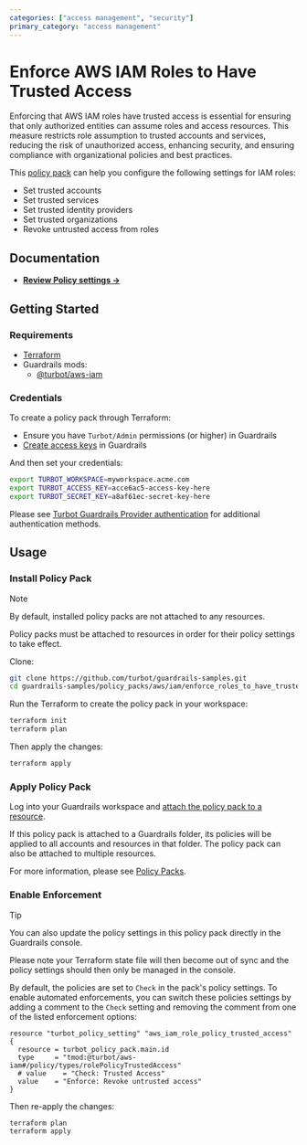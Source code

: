 ```yaml
---
categories: ["access management", "security"]
primary_category: "access management"
---
```


# Enforce AWS IAM Roles to Have Trusted Access

Enforcing that AWS IAM roles have trusted access is essential for ensuring that only authorized entities can assume roles and access resources. This measure restricts role assumption to trusted accounts and services, reducing the risk of unauthorized access, enhancing security, and ensuring compliance with organizational policies and best practices.

This [policy pack](https://turbot.com/guardrails/docs/concepts/resources/smart-folders) can help you configure the following settings for IAM roles:

- Set trusted accounts
- Set trusted services
- Set trusted identity providers
- Set trusted organizations
- Revoke untrusted access from roles

## Documentation

- **[Review Policy settings →](https://hub-guardrails-turbot-com-git-development-turbot.vercel.app/policy-packs/enforce_roles_to_have_trusted_access/settings)**

## Getting Started

### Requirements

- [Terraform](https://developer.hashicorp.com/terraform/install)
- Guardrails mods:
  - [@turbot/aws-iam](https://hub-guardrails-turbot-com-git-development-turbot.vercel.app/aws/mods/aws-iam)

### Credentials

To create a policy pack through Terraform:

- Ensure you have `Turbot/Admin` permissions (or higher) in Guardrails
- [Create access keys](https://turbot.com/guardrails/docs/guides/iam/access-keys#generate-a-new-guardrails-api-access-key) in Guardrails

And then set your credentials:

```sh
export TURBOT_WORKSPACE=myworkspace.acme.com
export TURBOT_ACCESS_KEY=acce6ac5-access-key-here
export TURBOT_SECRET_KEY=a8af61ec-secret-key-here
```

Please see [Turbot Guardrails Provider authentication](https://registry.terraform.io/providers/turbot/turbot/latest/docs#authentication) for additional authentication methods.

## Usage

### Install Policy Pack

> [!NOTE]
> By default, installed policy packs are not attached to any resources.
>
> Policy packs must be attached to resources in order for their policy settings to take effect.

Clone:

```sh
git clone https://github.com/turbot/guardrails-samples.git
cd guardrails-samples/policy_packs/aws/iam/enforce_roles_to_have_trusted_access
```

Run the Terraform to create the policy pack in your workspace:

```sh
terraform init
terraform plan
```

Then apply the changes:

```sh
terraform apply
```

### Apply Policy Pack

Log into your Guardrails workspace and [attach the policy pack to a resource](https://turbot.com/guardrails/docs/guides/working-with-folders/smart#attach-a-smart-folder-to-a-resource).

If this policy pack is attached to a Guardrails folder, its policies will be applied to all accounts and resources in that folder. The policy pack can also be attached to multiple resources.

For more information, please see [Policy Packs](https://turbot.com/guardrails/docs/concepts/resources/smart-folders).

### Enable Enforcement

> [!TIP]
> You can also update the policy settings in this policy pack directly in the Guardrails console.
>
> Please note your Terraform state file will then become out of sync and the policy settings should then only be managed in the console.

By default, the policies are set to `Check` in the pack's policy settings. To enable automated enforcements, you can switch these policies settings by adding a comment to the `Check` setting and removing the comment from one of the listed enforcement options:

```hcl
resource "turbot_policy_setting" "aws_iam_role_policy_trusted_access" {
  resource = turbot_policy_pack.main.id
  type     = "tmod:@turbot/aws-iam#/policy/types/rolePolicyTrustedAccess"
  # value    = "Check: Trusted Access"
  value    = "Enforce: Revoke untrusted access"
}
```

Then re-apply the changes:

```sh
terraform plan
terraform apply
```

